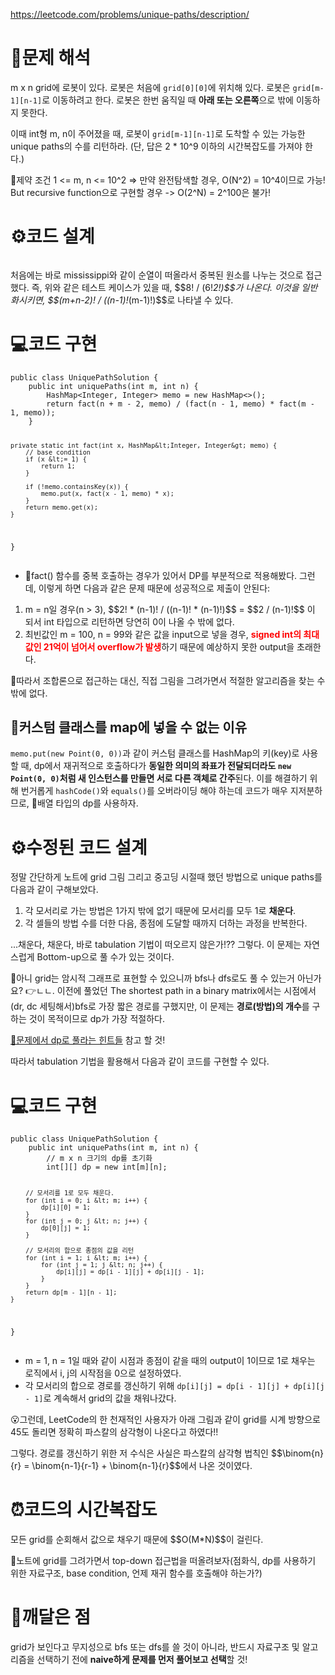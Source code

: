<p><a href="https://leetcode.com/problems/unique-paths/description/">https://leetcode.com/problems/unique-paths/description/</a></p>
<h1 id="📜문제-해석">📜문제 해석</h1>
<p>m x n grid에 로봇이 있다. 로봇은 처음에 <code>grid[0][0]</code>에 위치해 있다. 로봇은 <code>grid[m-1][n-1]</code>로 이동하려고 한다. 로봇은 한번 움직일 때 <strong>아래 또는 오른쪽</strong>으로 밖에 이동하지 못한다.</p>
<p>이때 int형 m, n이 주어졌을 때, 로봇이 <code>grid[m-1][n-1]</code>로 도착할 수 있는 가능한 unique paths의 수를 리턴하라.
(단, 답은 2 * 10^9 이하의 시간복잡도를 가져야 한다.)</p>
<p>🚧제약 조건
1 &lt;= m, n &lt;= 10^2 
=&gt; 만약 완전탐색할 경우, O(N^2) = 10^4이므로 가능!
But recursive function으로 구현할 경우 -&gt; O(2^N) = 2^100은 불가!</p>
<h1 id="⚙️코드-설계">⚙️코드 설계</h1>
<p><img alt="" src="https://velog.velcdn.com/images/csj0209/post/fb93076f-1260-431d-834a-64653274806c/image.png" /></p>
<p>처음에는 바로 mississippi와 같이 순열이 떠올라서 중복된 원소를 나누는 것으로 접근했다. 즉, 위와 같은 테스트 케이스가 있을 때, $$8! / (6!<em>2!)$$가 나온다.
이것을 일반화시키면, $$(m+n-2)! / ((n-1)!</em>(m-1)!)$$로 나타낼 수 있다. </p>
<h1 id="💻코드-구현">💻코드 구현</h1>
<pre><code class="language-java">public class UniquePathSolution {
    public int uniquePaths(int m, int n) {
        HashMap&lt;Integer, Integer&gt; memo = new HashMap&lt;&gt;();
        return fact(n + m - 2, memo) / (fact(n - 1, memo) * fact(m - 1, memo));
    }

    private static int fact(int x, HashMap&lt;Integer, Integer&gt; memo) {
        // base condition
        if (x &lt;= 1) {
            return 1;
        }

        if (!memo.containsKey(x)) {
            memo.put(x, fact(x - 1, memo) * x);
        }
        return memo.get(x);
    }
}</code></pre>
<ul>
<li>🚩fact() 함수를 중복 호출하는 경우가 있어서 DP를 부분적으로 적용해봤다. 그런데, 이렇게 하면 다음과 같은 문제 때문에 성공적으로 제출이 안된다:</li>
</ul>
<ol>
<li>m = n일 경우(n &gt; 3), $$2! * (n-1)! / ((n-1)! * (n-1)!)$$ 
= $$2 / (n-1)!$$ 이 되서 int 타입으로 리턴하면 당연히 0이 나올 수 밖에 없다.</li>
<li>최빈값인 m = 100, n = 99와 같은 값을 input으로 넣을 경우, <strong><span style="color: red;">signed int의 최대값인 21억이 넘어서 overflow가 발생</span></strong>하기 때문에 예상하지 못한 output을 초래한다.</li>
</ol>
<p>🤔따라서 조합론으로 접근하는 대신, 직접 그림을 그려가면서 적절한 알고리즘을 찾는 수 밖에 없다.</p>
<h2 id="🚩커스텀-클래스를-map에-넣을-수-없는-이유">🚩커스텀 클래스를 map에 넣을 수 없는 이유</h2>
<p><code>memo.put(new Point(0, 0))</code>과 같이 커스텀 클래스를 HashMap의 키(key)로 사용할 때, dp에서 재귀적으로 호출하다가 <strong>동일한 의미의 좌표가 전달되더라도 <code>new Point(0, 0)</code>처럼 새 인스턴스를 만들면 서로 다른 객체로 간주</strong>된다.
이를 해결하기 위해 번거롭게 <code>hashCode()</code>와 <code>equals()</code>를 오버라이딩 해야 하는데 코드가 매우 지저분하므로, 
🔨배열 타입의 dp를 사용하자.</p>
<h1 id="⚙️수정된-코드-설계">⚙️수정된 코드 설계</h1>
<p>정말 간단하게 노트에 grid 그림 그리고 중고딩 시절때 했던 방법으로 unique paths를 다음과 같이 구해보았다.
<img alt="" src="https://velog.velcdn.com/images/csj0209/post/3cf73589-3081-4183-b4c2-2c4c386ef930/image.jpg" /></p>
<ol>
<li>각 모서리로 가는 방법은 1가지 밖에 없기 때문에 모서리를 모두 1로 <strong>채운다</strong>.</li>
<li>각 셀들의 방법 수를 더한 다음, 종점에 도달할 때까지 더하는 과정을 반복한다.</li>
</ol>
<p>...채운다, 채운다, 바로 tabulation 기법이 떠오르지 않은가!?? 그렇다. 이 문제는 자연스럽게 Bottom-up으로 풀 수가 있는 것이다.</p>
<p>🤔아니 grid는 암시적 그래프로 표현할 수 있으니까 bfs나 dfs로도 풀 수 있는거 아닌가요?
👉ㄴㄴ. 이전에 풀었던 The shortest path in a binary matrix에서는 시점에서 (dr, dc 세팅해서)bfs로 가장 짧은 경로를 구했지만, 이 문제는 <strong>경로(방법)의 개수</strong>를 구하는 것이 목적이므로 dp가 가장 적절하다.</p>
<p><a href="https://velog.io/@csj0209/DPtop-down-bottom-up#%EB%AC%B8%EC%A0%9C%EC%97%90%EC%84%9C-dp%EB%A1%9C-%ED%92%80%EB%9D%BC%EB%8A%94-%ED%9E%8C%ED%8A%B8%EB%93%A4">🍯문제에서 dp로 풀라는 힌트들</a> 참고 할 것!</p>
<p>따라서 tabulation 기법을 활용해서 다음과 같이 코드를 구현할 수 있다.</p>
<h1 id="💻코드-구현-1">💻코드 구현</h1>
<pre><code class="language-java">public class UniquePathSolution {
    public int uniquePaths(int m, int n) {
        // m x n 크기의 dp를 초기화
        int[][] dp = new int[m][n];

        // 모서리를 1로 모두 채운다.
        for (int i = 0; i &lt; m; i++) {
            dp[i][0] = 1;
        }
        for (int j = 0; j &lt; n; j++) {
            dp[0][j] = 1;
        }

        // 모서리의 합으로 종점의 값을 리턴
        for (int i = 1; i &lt; m; i++) {
            for (int j = 1; j &lt; n; j++) {
                dp[i][j] = dp[i - 1][j] + dp[i][j - 1];
            }
        }
        return dp[m - 1][n - 1];
    }
}</code></pre>
<ul>
<li>m = 1, n = 1일 때와 같이 시점과 종점이 같을 때의 output이 1이므로 1로 채우는 로직에서 i, j의 시작점을 0으로 설정하였다.</li>
<li>각 모서리의 합으로 경로를 갱신하기 위해 <code>dp[i][j] = dp[i - 1][j] + dp[i][j - 1]</code>로 계속해서 grid의 값을 채워나갔다.</li>
</ul>
<p>😮그런데, LeetCode의 한 천재적인 사용자가 아래 그림과 같이 grid를 시계 방향으로 45도 돌리면 정확히 파스칼의 삼각형이 나온다고 하였다!!
<img alt="" src="https://velog.velcdn.com/images/csj0209/post/50ee07d7-0b4d-4059-92e0-8c95e39f6fe5/image.png" /></p>
<p>그렇다. 경로를 갱신하기 위한 저 수식은 사실은 파스칼의 삼각형 법칙인 $$\binom{n}{r} = \binom{n-1}{r-1} + \binom{n-1}{r}$$에서 나온 것이였다.</p>
<h1 id="⏰코드의-시간복잡도">⏰코드의 시간복잡도</h1>
<p>모든 grid를 순회해서 값으로 채우기 때문에 $$O(M*N)$$이 걸린다.</p>
<p>🚧노트에 grid를 그려가면서 top-down 접근법을 떠올려보자(점화식, dp를 사용하기 위한 자료구조, base condition, 언제 재귀 함수를 호출해야 하는가?)</p>
<h1 id="📝깨달은-점">📝깨달은 점</h1>
<p>grid가 보인다고 무지성으로 bfs 또는 dfs를 쓸 것이 아니라, 반드시 자료구조 및 알고리즘을 선택하기 전에 <strong>naive하게 문제를 먼저 풀어보고 선택</strong>할 것!</p>